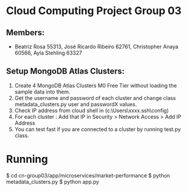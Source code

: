 # Cloud Computing Project Group 03
## Members: 
- Beatriz Rosa 55313, José Ricardo Ribeiro 62761, Christopher Anaya 60566, Ayla Stehling 63327

## Setup MongoDB Atlas Clusters:

1. Create 4 MongoDB Atlas Clusters M0 Free Tier without loading the sample data into them.
2. Get the username and password of each cluster and change class metadata_clusters.py user and passwordX values.
3. Check IP address from cloud shell in (c:\Users\xxxx\.ssh\config)
4. For each cluster : Add that IP in Security > Network Access > Add IP Address 
5. You can test fast if you are connected to a cluster by running test.py class.

# Running
$ cd cn-group03/app/microservices/market-performance
$ python metadata_clusters.py
$ python app.py